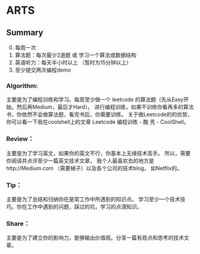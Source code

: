 # ARTS

## Summary

0. 每周一次
1. 算法题：每次最少2道题 或 学习一个算法或数据结构
2. 英语听力：每天半小时以上 （暂时为15分钟以上）
3. 至少提交两次编程demo





### Algorithm:
主要是为了编程训练和学习。每周至少做一个 leetcode 的算法题（先从Easy开始，然后再Medium，最后才Hard）。
进行编程训练，如果不训练你看再多的算法书，你依然不会做算法题，看完书后，你需要训练。
关于做Leetcode的的优势，你可以看一下我在coolshell上的文章 Leetcode 编程训练 - 酷 壳 - CoolShell。




### Review：
主要是为了学习英文，如果你的英文不行，你基本上无缘技术高手。
所以，需要你阅读并点评至少一篇英文技术文章，
我个人最喜欢去的地方是http://Medium.com （需要梯子）以及各个公司的技术blog，
如Netflix的。




### Tip：
主要是为了总结和归纳你在是常工作中所遇到的知识点。
学习至少一个技术技巧。你在工作中遇到的问题，踩过的坑，学习的点滴知识。





### Share：
主要是为了建立你的影响力，能够输出价值观。分享一篇有观点和思考的技术文章。

